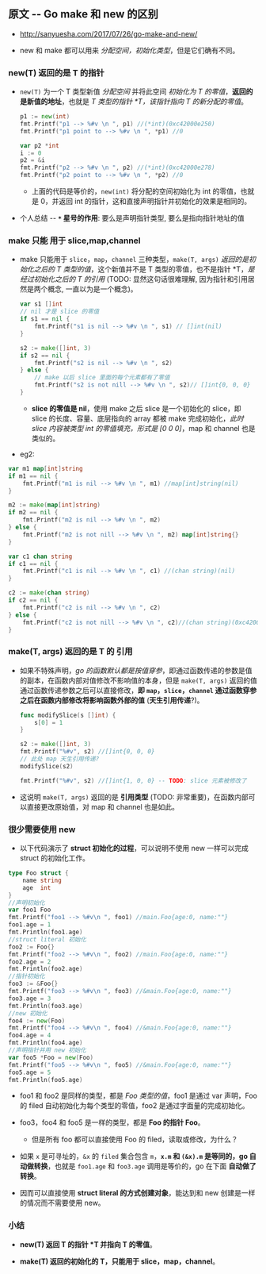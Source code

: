## 原文 -- Go make 和 new 的区别
* http://sanyuesha.com/2017/07/26/go-make-and-new/

* new 和 make 都可以用来 _分配空间，初始化类型_，但是它们确有不同。

### new(T) 返回的是 T 的指针
* `new(T)` 为一个 T 类型新值 _分配空间_ 并将此空间 _初始化为 T 的零值_，__返回的是新值的地址__，也就是 _T 类型的指针 *T，该指针指向 T 的新分配的零值_。
    ```go
    p1 := new(int)
    fmt.Printf("p1 --> %#v \n ", p1) //(*int)(0xc42000e250) 
    fmt.Printf("p1 point to --> %#v \n ", *p1) //0

    var p2 *int
    i := 0
    p2 = &i
    fmt.Printf("p2 --> %#v \n ", p2) //(*int)(0xc42000e278) 
    fmt.Printf("p2 point to --> %#v \n ", *p2) //0
    ```

    * 上面的代码是等价的，`new(int)` 将分配的空间初始化为 int 的零值，也就是 0，并返回 int 的指针，这和直接声明指针并初始化的效果是相同的。

* 个人总结 -- __`*` 星号的作用__: 要么是声明指针类型, 要么是指向指针地址的值



### make __只能__ 用于 slice,map,channel
* make 只能用于 `slice`，`map`，`channel` 三种类型，`make(T, args)` _返回的是初始化之后的 T 类型的值_，这个新值并不是 T 类型的零值，也不是指针 *T，_是经过初始化之后的 T 的引用_ (TODO: 显然这句话很难理解, 因为指针和引用居然是两个概念, 一直以为是一个概念)。
    ```go
    var s1 []int
    // nil 才是 slice 的零值
    if s1 == nil {
        fmt.Printf("s1 is nil --> %#v \n ", s1) // []int(nil)
    }

    s2 := make([]int, 3)
    if s2 == nil {
        fmt.Printf("s2 is nil --> %#v \n ", s2)
    } else {
        // make 以后 slice 里面的每个元素都有了零值
        fmt.Printf("s2 is not nill --> %#v \n ", s2)// []int{0, 0, 0}
    }
    ```

    * __slice 的零值是 nil__，使用 make 之后 slice 是一个初始化的 slice，即 slice 的长度、容量、底层指向的 array 都被 make 完成初始化，_此时 slice 内容被类型 int 的零值填充，形式是 [0 0 0]_，map 和 channel 也是类似的。


* eg2:
```go
var m1 map[int]string
if m1 == nil {
    fmt.Printf("m1 is nil --> %#v \n ", m1) //map[int]string(nil)
}

m2 := make(map[int]string)
if m2 == nil {
    fmt.Printf("m2 is nil --> %#v \n ", m2)
} else {
    fmt.Printf("m2 is not nill --> %#v \n ", m2) map[int]string{} 
}

var c1 chan string
if c1 == nil {
    fmt.Printf("c1 is nil --> %#v \n ", c1) //(chan string)(nil)
}

c2 := make(chan string)
if c2 == nil {
    fmt.Printf("c2 is nil --> %#v \n ", c2)
} else {
    fmt.Printf("c2 is not nill --> %#v \n ", c2)//(chan string)(0xc420016120)
}
```


### make(T, args) 返回的是 T 的 引用
* 如果不特殊声明，_go 的函数默认都是按值穿参_，即通过函数传递的参数是值的副本，在函数内部对值修改不影响值的本身，但是 `make(T, args)` 返回的值通过函数传递参数之后可以直接修改，__即 `map`，`slice`，`channel` 通过函数穿参之后在函数内部修改将影响函数外部的值__ (__天生引用传递__?)。
    ```go
    func modifySlice(s []int) {
        s[0] = 1
    }

    s2 := make([]int, 3)
    fmt.Printf("%#v", s2) //[]int{0, 0, 0}
    // 此处 map 天生引用传递?
    modifySlice(s2)

    fmt.Printf("%#v", s2) //[]int{1, 0, 0} -- TODO: slice 元素被修改了
    ```

* 这说明 `make(T, args)` 返回的是 __引用类型__ (TODO: 非常重要)，在函数内部可以直接更改原始值，对 map 和 channel 也是如此。


### 很少需要使用 new
* 以下代码演示了 __struct 初始化的过程__，可以说明不使用 new 一样可以完成 struct 的初始化工作。
```go
type Foo struct {
    name string
    age  int
}
//声明初始化
var foo1 Foo
fmt.Printf("foo1 --> %#v\n ", foo1) //main.Foo{age:0, name:""}
foo1.age = 1
fmt.Println(foo1.age)
//struct literal 初始化
foo2 := Foo{}
fmt.Printf("foo2 --> %#v\n ", foo2) //main.Foo{age:0, name:""}
foo2.age = 2
fmt.Println(foo2.age)
//指针初始化
foo3 := &Foo{}
fmt.Printf("foo3 --> %#v\n ", foo3) //&main.Foo{age:0, name:""}
foo3.age = 3
fmt.Println(foo3.age)
//new 初始化
foo4 := new(Foo)
fmt.Printf("foo4 --> %#v\n ", foo4) //&main.Foo{age:0, name:""}
foo4.age = 4
fmt.Println(foo4.age)
//声明指针并用 new 初始化
var foo5 *Foo = new(Foo)
fmt.Printf("foo5 --> %#v\n ", foo5) //&main.Foo{age:0, name:""}
foo5.age = 5
fmt.Println(foo5.age)
```

* foo1 和 foo2 是同样的类型，都是 _Foo 类型的值_，foo1 是通过 var 声明，Foo 的 filed 自动初始化为每个类型的零值，foo2 是通过字面量的完成初始化。

* foo3，foo4 和 foo5 是一样的类型，都是 __Foo 的指针 Foo__。
    * 但是所有 foo 都可以直接使用 Foo 的 filed，读取或修改，为什么？

* 如果 `x` 是可寻址的，`&x` 的 `filed` 集合包含 `m`，__`x.m` 和 `(&x).m` 是等同的，go 自动做转换__，也就是 `foo1.age` 和 `foo3.age` 调用是等价的，go 在下面 __自动做了转换__。

* 因而可以直接使用 __struct literal 的方式创建对象__，能达到和 new 创建是一样的情况而不需要使用 new。


### 小结
* __new(T) 返回 T 的指针 *T 并指向 T 的零值__。

* __make(T) 返回的初始化的 T，只能用于 slice，map，channel__。
